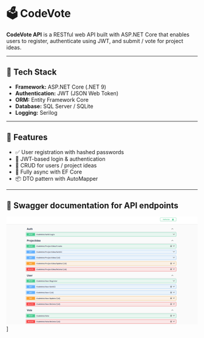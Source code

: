 # 🗳️ CodeVote

**CodeVote API** is a RESTful web API built with ASP.NET Core that enables users to register, authenticate using JWT, and submit / vote for project ideas.

---

## 🔧 Tech Stack

- **Framework:** ASP.NET Core (.NET 9)
- **Authentication:** JWT (JSON Web Token)
- **ORM:** Entity Framework Core
- **Database:** SQL Server / SQLite
- **Logging:** Serilog

---

## 🚀 Features

- ✅ User registration with hashed passwords
- 🔐 JWT-based login & authentication
- 📮 CRUD for users / project ideas
- 🧪 Fully async with EF Core
- 📦 DTO pattern with AutoMapper 

---

## 📜 Swagger documentation for API endpoints

![CodeVote Architecture](Images/SwaggerEndpoints.png)]